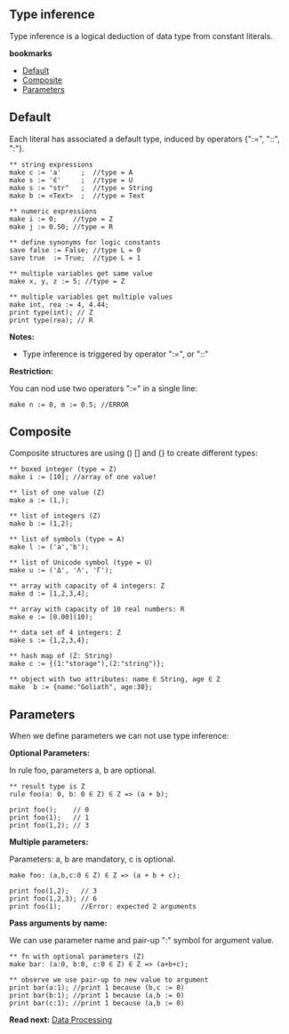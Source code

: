 ## Type inference

Type inference is a logical deduction of data type from constant literals.

**bookmarks**
* [Default](#Default)
* [Composite](#Composite)
* [Parameters](#Parameters)

## Default
Each literal has associated a default type, induced by operators {":=", "::", ":"}.

```** string expressions
make c := 'a'     ;  //type = A
make s := '∈'     ;  //type = U
make s := "str"   ;  //type = String
make b := <Text>  ;  //type = Text
** numeric expressions
make i := 0;    //type = Z
make j := 0.50; //type = R
** define synonyms for logic constants
save false := False; //type L = 0
save true  := True;  //type L = 1
** multiple variables get same value
make x, y, z := 5; //type = Z

** multiple variables get multiple values
make int, rea := 4, 4.44;
print type(int); // Z
print type(rea); // R
```

**Notes:** 
* Type inference is triggered by operator ":=", or "::"

**Restriction:**

You can nod use two operators ":=" in a single line:

```
make n := 0, m := 0.5; //ERROR
```

## Composite

Composite structures are using () [] and {} to create different types:

```
** boxed integer (type = Z)
make i := [10]; //array of one value!

** list of one value (Z)
make a := (1,); 
** list of integers (Z)
make b := (1,2); 
** list of symbols (type = A)
make l := ('a','b');

** list of Unicode symbol (type = U)
make u := ('Δ', 'Λ', 'Γ');
** array with capacity of 4 integers: Z
make d := [1,2,3,4];
** array with capacity of 10 real numbers: R
make e := [0.00](10);
** data set of 4 integers: Z
make s := {1,2,3,4};
** hash map of (Z: String)
make c := {(1:"storage"),(2:"string")};
** object with two attributes: name ∈ String, age ∈ Z 
make  b := {name:"Goliath", age:30};

```

## Parameters
When we define parameters we can not use type inference: 

**Optional Parameters:**

In rule foo, parameters a, b are optional.

```** result type is Z
rule foo(a: 0, b: 0 ∈ Z) ∈ Z => (a + b);
                                  
print foo();    // 0               
print foo(1);   // 1
print foo(1,2); // 3
```

**Multiple parameters:**

Parameters: a, b are mandatory, c is optional.

```
make foo: (a,b,c:0 ∈ Z) ∈ Z => (a + b + c);

print foo(1,2);   // 3
print foo(1,2,3); // 6
print foo(1);     //Error: expected 2 arguments

```

**Pass arguments by name:**

We can use parameter name and pair-up ":" symbol for argument value.

```** fn with optional parameters (Z)make bar: (a:0, b:0, c:0 ∈ Z) ∈ Z => (a+b+c);
** observe we use pair-up to new value to argument
print bar(a:1); //print 1 because (b,c := 0) 
print bar(b:1); //print 1 because (a,b := 0) 
print bar(c:1); //print 1 because (a,b := 0) 
```

**Read next:** [Data Processing](processing.md)